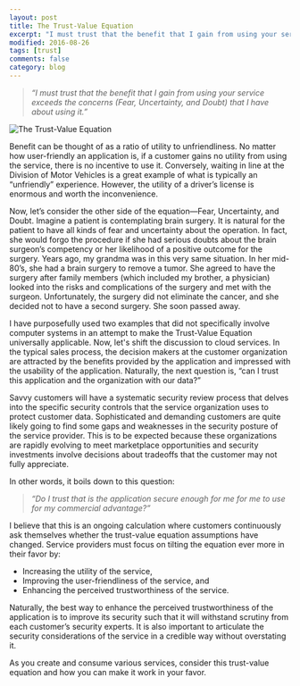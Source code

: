 ```yaml
---
layout: post
title: The Trust-Value Equation
excerpt: "I must trust that the benefit that I gain from using your service exceeds the concerns (Fear, Uncertainty, and Doubt) that I have about using it."
modified: 2016-08-26
tags: [trust]
comments: false
category: blog
---
```


> <em>“I must trust that the benefit that I gain from using your service exceeds the
> concerns (Fear, Uncertainty, and Doubt) that I  have about using it.”</em>

![The Trust-Value Equation](/images/Trust-Value-Equation.png)

Benefit can be thought of as a ratio of utility to unfriendliness.  No matter how user-friendly an application is, if a customer gains no utility from using the service, there is no incentive to use it.  Conversely, waiting in line at the Division of Motor Vehicles is a great example of what is typically an “unfriendly” experience.  However, the utility of a driver’s license is enormous and worth the inconvenience.

Now, let’s consider the other side of the equation—Fear, Uncertainty, and Doubt.  Imagine a patient is contemplating brain surgery.  It is natural for the patient to have all kinds of fear and uncertainty about the operation.  In fact, she would forgo the procedure if she had serious doubts about the brain surgeon’s competency or her likelihood of a positive outcome for the surgery.  Years ago, my grandma was in this very same situation.  In her mid-80’s, she had a brain surgery to remove a tumor.  She agreed to have the surgery after family members (which included my brother, a physician) looked into the risks and complications of the surgery and met with the surgeon.  Unfortunately, the surgery did not eliminate the cancer, and she decided not to have a second surgery.  She soon passed away.

I have purposefully used two examples that did not specifically involve computer systems in an attempt to make the Trust-Value Equation universally applicable.  Now, let's shift the discussion to cloud services.  In the typical sales process, the decision makers at the customer organization are attracted by the benefits provided by the application and impressed with the usability of the application.  Naturally, the next question is, “can I trust this application and the organization with our data?”

Savvy customers will have a systematic security review process that delves into the specific security controls that the service organization uses to protect customer data.  Sophisticated and demanding customers are quite likely going to find some gaps and weaknesses in the security posture of the service provider.  This is to be expected because these organizations are rapidly evolving to meet marketplace opportunities and security investments involve decisions about tradeoffs that the customer may not fully appreciate.

In other words, it boils down to this question:

> <em>“Do I trust that is the application secure enough for me for me to use for my commercial advantage?”</em>

I believe that this is an ongoing calculation where customers continuously ask themselves whether the trust-value equation assumptions have changed.  Service providers must focus on tilting the equation ever more in their favor by:

* Increasing the utility of the service,
* Improving the user-friendliness of the service, and
* Enhancing the perceived trustworthiness of the service.

Naturally, the best way to enhance the perceived trustworthiness of the application is to improve its security such that it will withstand scrutiny from each customer’s security experts.  It is also important to articulate the security considerations of the service in a credible way without overstating it.

As you create and consume various services, consider this trust-value equation and how you can make it work in your favor.
